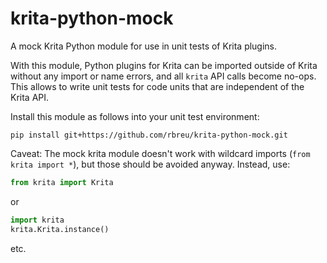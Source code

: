 # krita-python-mock

A mock Krita Python module for use in unit tests of Krita plugins.

With this module, Python plugins for Krita can be imported outside of Krita without any import or name errors, and all `krita` API calls become no-ops. This allows to write unit tests for code units that are independent of the Krita API.

Install this module as follows into your unit test environment:

```
pip install git+https://github.com/rbreu/krita-python-mock.git
```

Caveat: The  mock krita module doesn't work with wildcard imports (`from krita import *`), but those should be avoided anyway. Instead, use:

```python
from krita import Krita
```

or

```python
import krita
krita.Krita.instance()
```

etc.